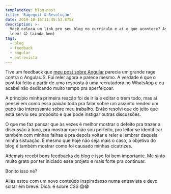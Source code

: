 ```yaml
---
templateKey: blog-post
title: 'Ragequit & Resolução'
date: 2019-10-16T11:45:53.875Z
description: >-
  Você coloca um link pro seu blog no currículo e aí o que acontece? As pessoas
  leem! 😉 (ainda bem)
tags:
  - blog
  - feedback
  - angular
  - entrevista
---
```


Tive um feedback que
[meu post sobre Angular](/2019-08-21-por-que-nao-escolher-angular) parecia um
grande rage contra o AngularJS. Fui reler agora e parece mesmo. A verdade é que
o post foi feito a partir de uma resposta à uma recrutadora no WhatsApp e eu
acabei não dedicando muito tempo pra aperfeiçoar.

A princípio minha primeira reação foi de ir lá e editar o trem todo, mas aí
pensei em como essa paixão toda pra falar sobre um assunto rendeu um papo tão
interessante sobre meu trabalho. Então resolvi que do jeito que está serviu seu
propósito e que pode instigar outras discussões.

O que me faz pensar que às vezes é melhor mostrar o defeito pra trazer a
discussão à tona, pra mostrar que não sou perfeito, pro leitor se identificar
também com minhas falhas e pra depois voltar e reler e lembrar daquela minha
sistuação. E mesmo que hoje não seja mais o caso, o objetivo do blog é também
mostrar como foi causado minhas cicatrizes.

Ademais recebi bons feedbacks do blog e isso foi bem importante. Me sinto muito
grato por ter iniciado esse projeto e mais forte pra continuar.

Bonito isso né?

Aliás estou com um novo conteúdo inspiradasso numa entrevista e devo soltar
em breve. Dica: é sobre CSS 😱😁
